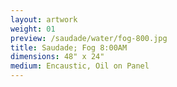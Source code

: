 ```yaml
---
layout: artwork
weight: 01
preview: /saudade/water/fog-800.jpg
title: Saudade; Fog 8:00AM
dimensions: 48" x 24"
medium: Encaustic, Oil on Panel
---
```

